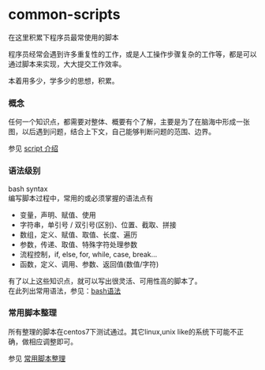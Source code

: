 # common-scripts
在这里积累下程序员最常使用的脚本

程序员经常会遇到许多重复性的工作，或是人工操作步骤复杂的工作等，都是可以通过脚本来实现，大大提交工作效率。

本着用多少，学多少的思想，积累。

### 概念
任何一个知识点，都需要对整体、概要有个了解，主要是为了在脑海中形成一张图，以后遇到问题，结合上下文，自己能够判断问题的范围、边界。

参见 [script 介绍](./indroduce_script.md)

### 语法级别
bash syntax  
编写脚本过程中，常用的或必须掌握的语法点有

* 变量，声明、赋值、使用 
* 字符串，单引号 / 双引号(区别)、位置、截取、拼接 
* 数组，定义、赋值、取值、长度、遍历 
* 参数，传递、取值、特殊字符处理参数 
* 流程控制，if, else, for, while, case, break... 
* 函数，定义、调用、参数、返回值(数值/字符)

有了以上这些知识点，就可以写出很灵活、可用性高的脚本了。  
在此列出常用语法，参见：[bash语法](./bash_syntax.md)

### 常用脚本整理
所有整理的脚本在centos7下测试通过。其它linux,unix like的系统下可能不正确，做相应调整即可。  

参见 [常用脚本整理](./used_scripts.md)